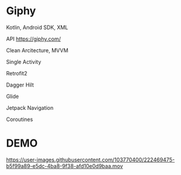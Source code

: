 # Giphy

Kotlin, Android SDK, XML

API https://giphy.com/

Clean Arcitecture, MVVM

Single Activity

Retrofit2

Dagger Hilt

Glide

Jetpack Navigation

Coroutines

# DEMO

https://user-images.githubusercontent.com/103770400/222469475-b5f99a89-e5dc-4ba8-9f38-afd10e0d9baa.mov
